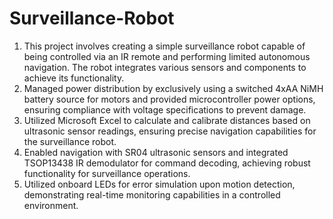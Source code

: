 # Surveillance-Robot
1. This project involves creating a simple surveillance robot capable of being controlled via an IR remote and performing limited autonomous navigation. The robot integrates various sensors and components to achieve its functionality.
2. Managed power distribution by exclusively using a switched 4xAA NiMH battery source for motors and provided microcontroller power options, ensuring compliance with voltage specifications to prevent damage.
3. Utilized Microsoft Excel to calculate and calibrate distances based on ultrasonic sensor readings, ensuring precise navigation capabilities for the surveillance robot.
4. Enabled navigation with SR04 ultrasonic sensors and integrated TSOP13438 IR demodulator for command decoding, achieving robust functionality for surveillance operations.
5. Utilized onboard LEDs for error simulation upon motion detection, demonstrating real-time monitoring capabilities in a controlled environment.

